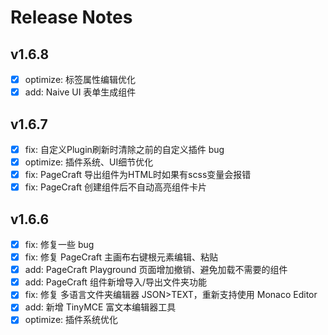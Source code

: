 # Release Notes

## v1.6.8

- [x] optimize: 标签属性编辑优化
- [x] add: Naive UI 表单生成组件

## v1.6.7

- [x] fix: 自定义Plugin刷新时清除之前的自定义插件 bug
- [x] optimize: 插件系统、UI细节优化
- [x] fix: PageCraft 导出组件为HTML时如果有scss变量会报错
- [x] fix: PageCraft 创建组件后不自动高亮组件卡片

## v1.6.6

- [x] fix: 修复一些 bug
- [x] fix: 修复 PageCraft 主画布右键根元素编辑、粘贴
- [x] add: PageCraft Playground 页面增加撤销、避免加载不需要的组件
- [x] add: PageCraft 组件新增导入/导出文件夹功能
- [x] fix: 修复 多语言文件夹编辑器 JSON>TEXT，重新支持使用 Monaco Editor
- [x] add: 新增 TinyMCE 富文本编辑器工具
- [x] optimize: 插件系统优化
